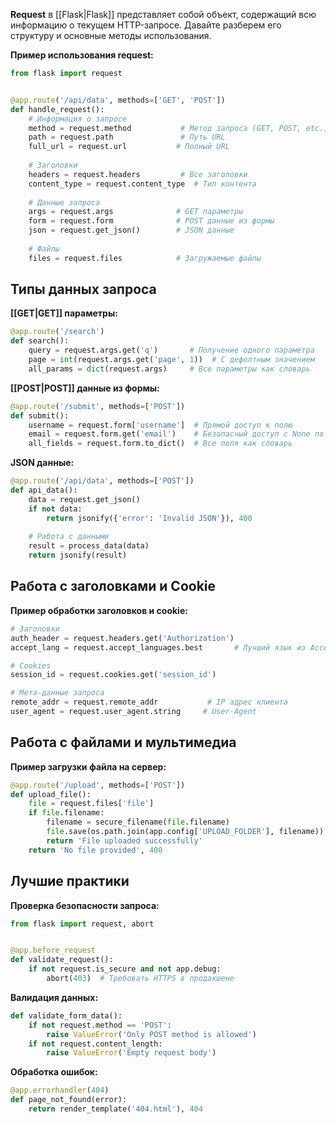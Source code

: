 **Request** в [[Flask|Flask]] представляет собой объект, содержащий всю информацию о текущем HTTP-запросе. Давайте разберем его структуру и основные методы использования.

**Пример использования request:**

```Python
from flask import request


@app.route('/api/data', methods=['GET', 'POST'])
def handle_request():
    # Информация о запросе
    method = request.method           # Метод запроса (GET, POST, etc.)
    path = request.path               # Путь URL
    full_url = request.url           # Полный URL
    
    # Заголовки
    headers = request.headers         # Все заголовки
    content_type = request.content_type  # Тип контента
    
    # Данные запроса
    args = request.args              # GET параметры
    form = request.form              # POST данные из формы
    json = request.get_json()        # JSON данные
    
    # Файлы
    files = request.files            # Загружаемые файлы
```

## Типы данных запроса

**[[GET|GET]] параметры:**

```Python
@app.route('/search')
def search():
    query = request.args.get('q')       # Получение одного параметра
    page = int(request.args.get('page', 1))  # С дефолтным значением
    all_params = dict(request.args)     # Все параметры как словарь
```

**[[POST|POST]] данные из формы:**

```Python
@app.route('/submit', methods=['POST'])
def submit():
    username = request.form['username']  # Прямой доступ к полю
    email = request.form.get('email')    # Безопасный доступ с None по умолчанию
    all_fields = request.form.to_dict()  # Все поля как словарь
```

**JSON данные:**

```Python
@app.route('/api/data', methods=['POST'])
def api_data():
    data = request.get_json()
    if not data:
        return jsonify({'error': 'Invalid JSON'}), 400
        
    # Работа с данными
    result = process_data(data)
    return jsonify(result)
```

## Работа с заголовками и Cookie

**Пример обработки заголовков и cookie:**

```Python
# Заголовки
auth_header = request.headers.get('Authorization')
accept_lang = request.accept_languages.best       # Лучший язык из Accept-Language

# Cookies
session_id = request.cookies.get('session_id')

# Мета-данные запроса
remote_addr = request.remote_addr           # IP адрес клиента
user_agent = request.user_agent.string     # User-Agent
```

## Работа с файлами и мультимедиа

**Пример загрузки файла на сервер:**

```Python
@app.route('/upload', methods=['POST'])
def upload_file():
    file = request.files['file']
    if file.filename:
        filename = secure_filename(file.filename)
        file.save(os.path.join(app.config['UPLOAD_FOLDER'], filename))
        return 'File uploaded successfully'
    return 'No file provided', 400
```

## Лучшие практики

**Проверка безопасности запроса:**

```Python
from flask import request, abort


@app.before_request
def validate_request():
    if not request.is_secure and not app.debug:
        abort(403)  # Требовать HTTPS в продакшене
```

**Валидация данных:**

```Python
def validate_form_data():
    if not request.method == 'POST':
        raise ValueError('Only POST method is allowed')
    if not request.content_length:
        raise ValueError('Empty request body')
```

**Обработка ошибок:**

```Python
@app.errorhandler(404)
def page_not_found(error):
    return render_template('404.html'), 404
```
